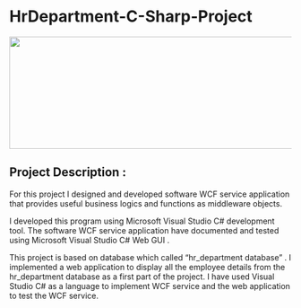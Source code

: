 # HrDepartment-C-Sharp-Project

<img src="https://user-images.githubusercontent.com/63685062/155577841-f5c43f4e-a5a3-4232-864d-3599f6eccc35.png" width="1000" height="200" />




## Project Description :

For this project I designed and developed software WCF service application that provides useful business logics and functions as middleware objects.

I developed this program using Microsoft Visual Studio C# development tool.
The software WCF service application have documented and tested using Microsoft Visual Studio C#  Web GUI .

This project is based on database which called “hr_department database” . 
I implemented a web application to display all the employee details from the hr_department database as a first part of the project. 
I have used Visual Studio C# as a language to implement WCF service and the web application to test the WCF service.
